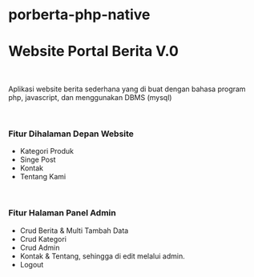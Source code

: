 # porberta-php-native
<h1>Website Portal Berita V.0</h1>
<br>
<p>Aplikasi website berita sederhana yang di buat dengan bahasa program php, javascript, dan menggunakan DBMS (mysql)</p>
<br>
<h3>Fitur Dihalaman Depan Website</h3>
<ul>
	<li>Kategori Produk</li>
	<li>Singe Post</li>
	<li>Kontak</li>
	<li>Tentang Kami</li>
</ul>
<br>
<h3>Fitur Halaman Panel Admin</h3>
<ul>
	<li>Crud Berita & Multi Tambah Data</li>
	<li>Crud Kategori</li>
	<li>Crud Admin</li>
	<li>Kontak & Tentang, sehingga di edit melalui admin.</li>
	<li>Logout</li>
</ul>

